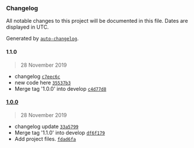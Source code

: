 ### Changelog

All notable changes to this project will be documented in this file. Dates are displayed in UTC.

Generated by [`auto-changelog`](https://github.com/CookPete/auto-changelog).

#### 1.1.0

> 28 November 2019

- changelog [`c7eec6c`](https://github.com/KestutisPol/CluedInAssignment/commit/c7eec6cf8f74c9a63bc8e782ee90ef2793c30ecf)
- new code here [`35537b3`](https://github.com/KestutisPol/CluedInAssignment/commit/35537b32fb802587fd31fafd6b86709d6dd040fb)
- Merge tag '1.0.0' into develop [`c4d77d8`](https://github.com/KestutisPol/CluedInAssignment/commit/c4d77d8b459faa8d10ad81d1e21a638903e3093c)

#### [1.0.0](https://github.com/KestutisPol/CluedInAssignment/compare/1.1.0...1.0.0)

> 28 November 2019

- changelog update [`33a5799`](https://github.com/KestutisPol/CluedInAssignment/commit/33a5799b0bc73c943cd34187c7ef642e513740e6)
- Merge tag '1.1.0' into develop [`df6f179`](https://github.com/KestutisPol/CluedInAssignment/commit/df6f17907f522ae97bfc11c16a177c00b3a838a2)
- Add project files. [`fdad6fa`](https://github.com/KestutisPol/CluedInAssignment/commit/fdad6fa300ae1f1c65ef70d358b420cd79fec9d0)
